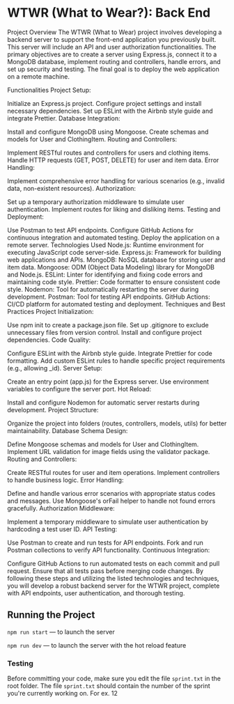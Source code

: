 # WTWR (What to Wear?): Back End

Project Overview
The WTWR (What to Wear) project involves developing a backend server to support the front-end application you previously built. This server will include an API and user authorization functionalities. The primary objectives are to create a server using Express.js, connect it to a MongoDB database, implement routing and controllers, handle errors, and set up security and testing. The final goal is to deploy the web application on a remote machine.

Functionalities
Project Setup:

Initialize an Express.js project.
Configure project settings and install necessary dependencies.
Set up ESLint with the Airbnb style guide and integrate Prettier.
Database Integration:

Install and configure MongoDB using Mongoose.
Create schemas and models for User and ClothingItem.
Routing and Controllers:

Implement RESTful routes and controllers for users and clothing items.
Handle HTTP requests (GET, POST, DELETE) for user and item data.
Error Handling:

Implement comprehensive error handling for various scenarios (e.g., invalid data, non-existent resources).
Authorization:

Set up a temporary authorization middleware to simulate user authentication.
Implement routes for liking and disliking items.
Testing and Deployment:

Use Postman to test API endpoints.
Configure GitHub Actions for continuous integration and automated testing.
Deploy the application on a remote server.
Technologies Used
Node.js: Runtime environment for executing JavaScript code server-side.
Express.js: Framework for building web applications and APIs.
MongoDB: NoSQL database for storing user and item data.
Mongoose: ODM (Object Data Modeling) library for MongoDB and Node.js.
ESLint: Linter for identifying and fixing code errors and maintaining code style.
Prettier: Code formatter to ensure consistent code style.
Nodemon: Tool for automatically restarting the server during development.
Postman: Tool for testing API endpoints.
GitHub Actions: CI/CD platform for automated testing and deployment.
Techniques and Best Practices
Project Initialization:

Use npm init to create a package.json file.
Set up .gitignore to exclude unnecessary files from version control.
Install and configure project dependencies.
Code Quality:

Configure ESLint with the Airbnb style guide.
Integrate Prettier for code formatting.
Add custom ESLint rules to handle specific project requirements (e.g., allowing \_id).
Server Setup:

Create an entry point (app.js) for the Express server.
Use environment variables to configure the server port.
Hot Reload:

Install and configure Nodemon for automatic server restarts during development.
Project Structure:

Organize the project into folders (routes, controllers, models, utils) for better maintainability.
Database Schema Design:

Define Mongoose schemas and models for User and ClothingItem.
Implement URL validation for image fields using the validator package.
Routing and Controllers:

Create RESTful routes for user and item operations.
Implement controllers to handle business logic.
Error Handling:

Define and handle various error scenarios with appropriate status codes and messages.
Use Mongoose's orFail helper to handle not found errors gracefully.
Authorization Middleware:

Implement a temporary middleware to simulate user authentication by hardcoding a test user ID.
API Testing:

Use Postman to create and run tests for API endpoints.
Fork and run Postman collections to verify API functionality.
Continuous Integration:

Configure GitHub Actions to run automated tests on each commit and pull request.
Ensure that all tests pass before merging code changes.
By following these steps and utilizing the listed technologies and techniques, you will develop a robust backend server for the WTWR project, complete with API endpoints, user authentication, and thorough testing.

## Running the Project

`npm run start` — to launch the server

`npm run dev` — to launch the server with the hot reload feature

### Testing

Before committing your code, make sure you edit the file `sprint.txt` in the root folder. The file `sprint.txt` should contain the number of the sprint you're currently working on. For ex. 12
